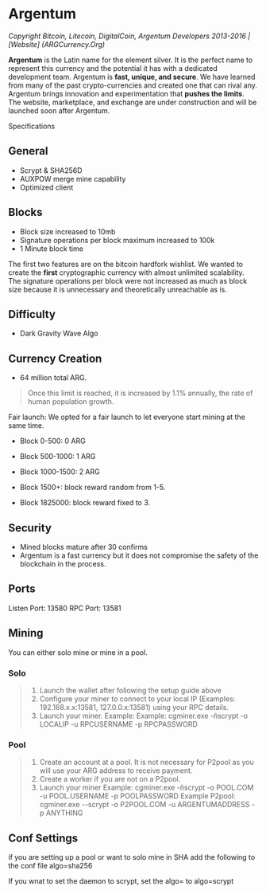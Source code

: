 # Argentum
*Copyright Bitcoin, Litecoin, DigitalCoin, Argentum Developers 2013-2016 | [Website] (ARGCurrency.Org)*

**Argentum** is the Latin name for the element silver. It is the perfect name to represent this currency and the potential it has with a dedicated development team. Argentum is **fast, unique, and secure**. We have learned from many of the past crypto-currencies and created one that can rival any. Argentum brings innovation and experimentation that **pushes the limits**. The website, marketplace, and exchange are under construction and will be launched soon after Argentum.

Specifications

## General
- Scrypt & SHA256D
- AUXPOW merge mine capability
- Optimized client

## Blocks
- Block size increased to 10mb
- Signature operations per block maximum increased to 100k
- 1 Minute block time

The first two features are on the bitcoin hardfork wishlist. We wanted to create the **first** cryptographic currency with almost unlimited scalability. The signature operations per block were not increased as much as block size because it is unnecessary and theoretically unreachable as is.

## Difficulty
- Dark Gravity Wave Algo

## Currency Creation
- 64 million total ARG. 
> Once this limit is reached, it is increased by 1.1% annually, the rate of human population growth.

Fair launch:
We opted for a fair launch to let everyone start mining at the same time.

- Block 0-500: 0 ARG
- Block 500-1000: 1 ARG
- Block 1000-1500: 2 ARG
- Block 1500+: block reward random from 1-5. 

- Block 1825000: block reward fixed to 3.

## Security
- Mined blocks mature after 30 confirms
- Argentum is a fast currency but it does not compromise the safety of the blockchain in the process.

## Ports
Listen Port: 13580
RPC Port: 13581

## Mining
You can either solo mine or mine in a pool.

### Solo
> 1. Launch the wallet after following the setup guide above
> 2. Configure your miner to connect to your local IP (Examples: 192.168.x.x:13581, 127.0.0.x:13581) using your RPC details.
> 3. Launch your miner.
>    Example:  Example: cgminer.exe -ñscrypt -o LOCALIP -u RPCUSERNAME -p RPCPASSWORD


### Pool
> 1. Create an account at a pool. It is not necessary for P2pool as you will use your ARG address to receive payment.
> 2. Create a worker if you are not on a P2pool.
> 2. Launch your miner
>    Example: cgminer.exe -ñscrypt -o POOL.COM -u POOL.USERNAME -p POOLPASSWORD
>    Example P2pool: cgminer.exe --scrypt -o P2POOL.COM -u ARGENTUMADDRESS -p ANYTHING

## Conf Settings
if you are setting up a pool or want to solo mine in SHA add the following to the conf file
algo=sha256

If you wnat to set the daemon to scrypt, set the algo= to algo=scrypt
